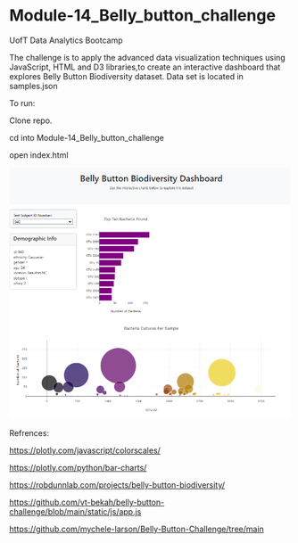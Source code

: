 # Module-14_Belly_button_challenge
UofT Data Analytics Bootcamp

The challenge is to apply the advanced data visualization techniques using JavaScript, HTML and D3 libraries,to create an interactive dashboard that explores Belly Button Biodiversity dataset. Data set is located in samples.json 

To run: 

Clone repo.

cd into Module-14_Belly_button_challenge

open index.html

![image](https://github.com/prez212/Module-14_Belly_button_challenge/blob/main/DashboardSnippet.PNG)

Refrences:

https://plotly.com/javascript/colorscales/

https://plotly.com/python/bar-charts/

https://robdunnlab.com/projects/belly-button-biodiversity/

https://github.com/vt-bekah/belly-button-challenge/blob/main/static/js/app.js

https://github.com/mychele-larson/Belly-Button-Challenge/tree/main
